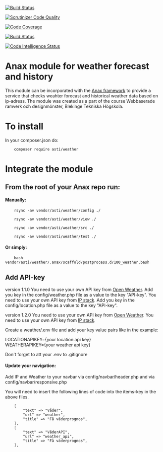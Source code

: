 [![Build Status](https://travis-ci.org/AsaTirsen/weather.svg?branch=main)](https://travis-ci.org/AsaTirsen/weather)

[![Scrutinizer Code Quality](https://scrutinizer-ci.com/g/AsaTirsen/weather/badges/quality-score.png?b=main)](https://scrutinizer-ci.com/g/AsaTirsen/weather/?branch=main)

[![Code Coverage](https://scrutinizer-ci.com/g/AsaTirsen/weather/badges/coverage.png?b=main)](https://scrutinizer-ci.com/g/AsaTirsen/weather/?branch=main)

[![Build Status](https://scrutinizer-ci.com/g/AsaTirsen/weather/badges/build.png?b=main)](https://scrutinizer-ci.com/g/AsaTirsen/weather/build-status/main)

[![Code Intelligence Status](https://scrutinizer-ci.com/g/AsaTirsen/weather/badges/code-intelligence.svg?b=main)](https://scrutinizer-ci.com/code-intelligence)


# Anax module for weather forecast and history
This module can be incorporated with the [Anax framework](https://github.com/canax) to provide a service that checks weahter forecast and historical weather data
based on ip-adress. The module was created as a part of the course Webbaserade ramverk och designmönster, Blekinge Tekniska Högskola.


# To install
In your composer.json do:

        composer require asti/weather

# Integrate the module  
## From the root of your Anax repo run:

#### Manually:

        rsync -av vendor/asti/weather/config ./

        rsync -av vendor/asti/weather/view ./

        rsync -av vendor/asti/weather/src ./

        rsync -av vendor/asti/weather/test ./

#### Or simply: 

        bash vendor/asti/weather/.anax/scaffold/postprocess.d/100_weather.bash

## Add API-key
version 1.1.0
You need to use your own API key from [Open Weather](https://openweathermap.org/api). Add you key in the config/weather.php file as a value to the key "API-key".
You need to use your own API key from [IP stack](http://api.ipstack.com). Add you key in the config/location.php file as a value to the key "API-key".

version 1.2.0
You need to use your own API key from [Open Weather](https://openweathermap.org/api).
You need to use your own API key from [IP stack](http://api.ipstack.com). 


Create a weather/.env file and add your key value pairs like in the example:

LOCATIONAPIKEY={your location api key}\
WEATHERAPIKEY={your weather api key}

Don't forget to att your .env to .gitignore


#### Update your navigation: 
Add IP and Weather to your navbar via config/navbar/header.php and via config/navbar/responsive.php

You will need to insert the following lines of code into the items-key in the above files.

        [
            "text" => "Väder",
            "url" => "weather",
            "title" => "Få väderprognos",
        ],
        [
            "text" => "VäderAPI",
            "url" => "weather_api",
            "title" => "Få väderprognos",
        ],

